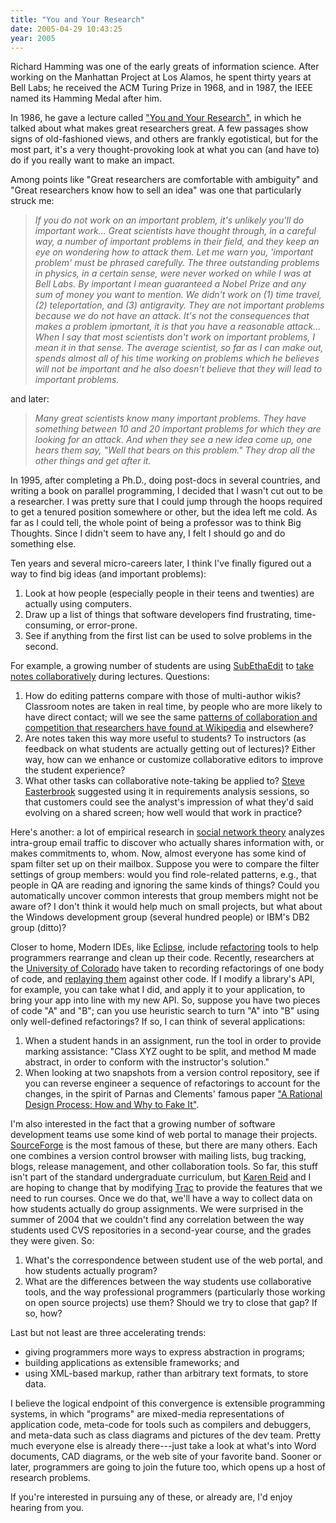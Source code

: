 ```yaml
---
title: "You and Your Research"
date: 2005-04-29 10:43:25
year: 2005
---
```

Richard Hamming was one of the early greats of information science.
After working on the Manhattan Project at Los Alamos, he spent thirty
years at Bell Labs; he received the ACM Turing Prize in 1968, and in
1987, the IEEE named its Hamming Medal after him.

In 1986, he gave a lecture called <a href="http://www.cs.virginia.edu/~robins/YouAndYourResearch.html">"You
and Your Research"</a>, in which he talked about what makes great
researchers great.  A few passages show signs of old-fashioned views,
and others are frankly egotistical, but for the most part, it's a very
thought-provoking look at what you can (and have to) do if you really
want to make an impact.

Among points like "Great researchers are comfortable with
ambiguity" and "Great researchers know how to sell an idea" was one
that particularly struck me:
<blockquote><em>
If you do not work on an important problem, it's unlikely you'll do
important work...  Great scientists have thought through, in a careful
way, a number of important problems in their field, and they keep an
eye on wondering how to attack them.  Let me warn you, 'important
problem' must be phrased carefully.  The three outstanding problems in
physics, in a certain sense, were never worked on while I was at Bell
Labs.  By important I mean guaranteed a Nobel Prize and any sum of
money you want to mention.  We didn't work on (1) time travel, (2)
teleportation, and (3) antigravity.  They are not important problems
because we do not have an attack.  It's not the consequences that
makes a problem ipmortant, it is that you have a reasonable attack...
When I say that most scientists don't work on important problems, I
mean it in that sense.  The average scientist, so far as I can make
out, spends almost all of his time working on problems which he
believes will not be important and he also doesn't believe that they
will lead to important problems.
</em></blockquote>
and later:
<blockquote><em>
Many great scientists know many important problems.  They have
something between 10 and 20 important problems for which they are
looking for an attack.  And when they see a new idea come up, one
hears them say, "Well that bears on this problem."  They drop all the
other things and get after it.
</em></blockquote>
In 1995, after completing a Ph.D., doing post-docs in several
countries, and writing a book on parallel programming, I decided that
I wasn't cut out to be a researcher.  I was pretty sure that I could
jump through the hoops required to get a tenured position somewhere or
other, but the idea left me cold.  As far as I could tell, the whole
point of being a professor was to think Big Thoughts.  Since I didn't
seem to have any, I felt I should go and do something else.

Ten years and several micro-careers later, I think I've finally
figured out a way to find big ideas (and important problems):
<ol>
	<li>Look at how people (especially people in their teens and twenties)
are actually using computers.</li>
	<li>Draw up a list of things that software developers find
frustrating, time-consuming, or error-prone.</li>
	<li>See if anything from the first list can be used to solve problems
in the second.</li>
</ol>
For example, a growing number of students are using <a href="http://www.codingmonkeys.de/subethaedit/">SubEthaEdit</a> to <a href="http://www.insanecats.com/cgi-bin/single.py?month=apr05&msg=26">take
notes collaboratively</a> during lectures.  Questions:
<ol>
	<li>How do editing patterns compare with those of multi-author
wikis?  Classroom notes are taken in real time, by people who are
more likely to have direct contact; will we see the same <a href="http://opensource.mit.edu/papers/viegaswattenbergdave.pdf">patterns
of collaboration and competition that researchers have found at </a><a href="http://www.wikipedia.org">Wikipedia</a> and elsewhere?</li>
	<li>Are notes taken this way more useful to students?  To
instructors (as feedback on what students are actually getting out
of lectures)?  Either way, how can we enhance or customize
collaborative editors to improve the student experience?</li>
	<li>What other tasks can collaborative note-taking be applied to?
<a href="http://www.cs.utoronto.ca/~sme">Steve Easterbrook</a>
suggested using it in requirements analysis sessions, so that
customers could see the analyst's impression of what they'd said
evolving on a shared screen; how well would that work in
practice?</li>
</ol>
Here's another: a lot of empirical research in <a href="http://www.google.ca/search?q=social+network+theory">social
network theory</a> analyzes intra-group email traffic to discover who
actually shares information with, or makes commitments to, whom.  Now,
almost everyone has some kind of spam filter set up on their mailbox.
Suppose you were to compare the filter settings of group members:
would you find role-related patterns, e.g., that people in QA are
reading and ignoring the same kinds of things?  Could you
automatically uncover common interests that group members might not be
aware of?  I don't think it would help much on small projects, but
what about the Windows development group (several hundred people) or
IBM's DB2 group (ditto)?

Closer to home, Modern IDEs, like <a href="http://www.eclipse.org">Eclipse</a>, include <a href="http://www.amazon.com/exec/obidos/ASIN/0201485672">refactoring</a>
tools to help programmers rearrange and clean up their code.
Recently, researchers at the <a href="http://www.cs.colorado.edu">University of Colorado</a> have
taken to recording refactorings of one body of code, and <a href="http://www-plan.cs.colorado.edu/diwan/icse2005.pdf">replaying
them</a> against other code.  If I modify a library's API, for
example, you can take what I did, and apply it to your application, to
bring your app into line with my new API.  So, suppose you have two
pieces of code "A" and "B"; can you use heuristic search to turn "A"
into "B" using only well-defined refactorings?  If so, I can think of
several applications:
<ol>
	<li>When a student hands in an assignment, run the tool in order to
provide marking assistance: "Class XYZ ought to be split, and method
M made abstract, in order to conform with the instructor's
solution."</li>
	<li>When looking at two snapshots from a version control repository,
see if you can reverse engineer a sequence of refactorings to
account for the changes, in the spirit of Parnas and Clements'
famous paper <a href="http://objectz.com/columnists/parnas&clements/09152003.asp">"A
Rational Design Process: How and Why to Fake It"</a>.</li>
</ol>
I'm also interested in the fact that a growing number of software
development teams use some kind of web portal to manage their
projects.  <a href="http://www.sf.net">SourceForge</a> is the most
famous of these, but there are many others.  Each one combines a
version control browser with mailing lists, bug tracking, blogs,
release management, and other collaboration tools.  So far, this stuff
isn't part of the standard undergraduate curriculum, but <a href="http://www.cs.utoronto.ca/~reid">Karen Reid</a> and I are hoping
to change that by modifying <a href="http://projects.edgewall.com/trac">Trac</a> to provide the
features that we need to run courses.  Once we do that, we'll have a
way to collect data on how students actually do group assignments.  We
were surprised in the summer of 2004 that we couldn't
find any correlation between the way students used CVS
repositories in a second-year course, and the grades they were given.
So:
<ol>
	<li>What's the correspondence between student use of the web portal,
and how students actually program?</li>
	<li>What are the differences between the way students use
collaborative tools, and the way professional programmers
(particularly those working on open source projects) use them?
Should we try to close that gap?  If so, how?</li>
</ol>
Last but not least are three accelerating trends:
<ul>
	<li>giving programmers more ways to express abstraction in
programs;</li>
	<li>building applications as extensible frameworks; and</li>
	<li>using XML-based markup, rather than arbitrary text formats, to
store data.</li>
</ul>
I believe the logical endpoint of this convergence is extensible
programming systems, in which "programs" are mixed-media
representations of application code, meta-code for tools such as
compilers and debuggers, and meta-data such as class diagrams and
pictures of the dev team.  Pretty much everyone else is already
there---just take a look at what's into Word documents, CAD diagrams,
or the web site of your favorite band.  Sooner or later, programmers
are going to join the future too, which opens up a host of research
problems.

If you're interested in pursuing any of these, or already are, I'd
enjoy hearing from you.

